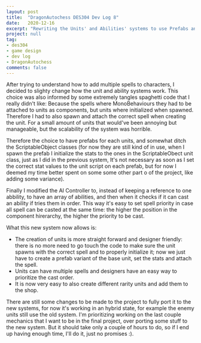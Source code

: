 ```yaml
---
layout: post
title:  "DragonAutochess DES304 Dev Log 8"
date:   2020-12-16
excerpt: "Rewriting the Units' and Abilities' systems to use Prefabs and MonoBehaviours instead of ScriptableObjcts"
project: null
tag:
- des304
- game design
- dev log
- DragonAutochess
comments: false
---
```


After trying to understand how to add multiple spells to characters, I decided to slighty change how the unit and ability systems work. This choice was also informed by some extremely tangles spaghetti code that I really didn't like: Because the spells where MonoBehaviours they had to be attached to units as components, but units where initialized when spawned. Therefore I had to also spawn and attach the correct spell when creating the unit. For a small amount of units that would've been annoying but manageable, but the scalability of the system was horrible.

Therefore the choice to have prefabs for each units, and somewhat ditch the ScriptableObject classes (for now they are still kind of in use, when I spawn the prefab I initialize the stats to the ones in the ScriptableObect unit class, just as I did in the previous system, It's not necessary as soon as I set the correct stat values to the unit script on each prefab, but for now I deemed my time better spent on some some other part o of the project, like adding some variance).

Finally I modified the AI Controller to, instead of keeping a reference to one abbility, to have an array of abilities, and then when it checks if it can cast an ability if tries them in order. This way it's easy to set spell priority in case all spell can be casted at the same time: the higher the position in the component hirerarchy, the higher the priority to be cast.

What this new system now allows is:
-	The creation of units is more straight forward and designer friendly: there is no more need to go touch the code to make sure the unit spawns with the correct spell and to properly initialize it; now we just have to create a prefab variant of the base unit, set the stats and attach the spell.
-	Units can have multiple spells and designers have an easy way to prioritize the cast order.
-	It is now very easy to also create different rarity units and add them to the shop.

There are still some changes to be made to the project to fully port it to the new systems, for now it's working in an hybrid state, for example the enemy units still use the old system. I'm prioritizing working on the last couple mechanics that I want to be in the final project, over porting some stuff to the new system. But it should take only a couple of hours to do, so if I end up having enough time, I'll do it, just no promises :).

